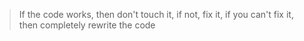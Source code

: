 > If the code works, then don't touch it, if not, fix it, if you can't fix it, then completely rewrite the code

<!---
WOSAJ/WOSAJ is a ✨ special ✨ repository because its `README.md` (this file) appears on your GitHub profile.
You can click the Preview link to take a look at your changes.
--->
